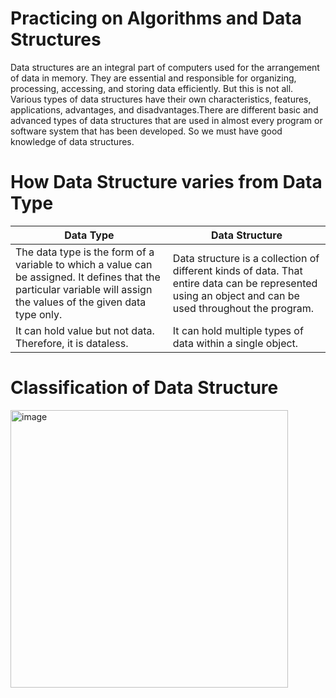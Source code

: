 # Practicing on Algorithms and Data Structures

Data structures are an integral part of computers used for the arrangement of data in memory. They are essential and responsible for organizing, processing, accessing, and storing data efficiently. But this is not all. Various types of data structures have their own characteristics, features, applications, advantages, and disadvantages.There are different basic and advanced types of data structures that are used in almost every program or software system that has been developed. So we must have good knowledge of data structures. 
# How Data Structure varies from Data Type

| Data Type | Data Structure |
|-----------|----------------|
|The data type is the form of a variable to which a value can be assigned. It defines that the particular variable will assign the values of the given data type only.| Data structure is a collection of different kinds of data. That entire data can be represented using an object and can be used throughout the program.|
|It can hold value but not data. Therefore, it is dataless.|It can hold multiple types of data within a single object.|
# Classification of Data Structure
<img width="444" alt="image" src="https://github.com/Nazar-Pichak/Algorithms_and_Data_Structures/assets/103797791/0888c09b-942f-4a86-af0d-b93b809f40b3">


